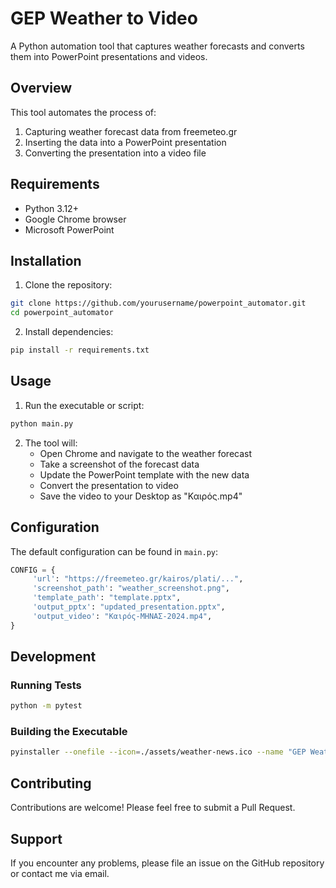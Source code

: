 # GEP Weather to Video

A Python automation tool that captures weather forecasts and converts them into PowerPoint presentations and videos.

## Overview

This tool automates the process of:
1. Capturing weather forecast data from freemeteo.gr
2. Inserting the data into a PowerPoint presentation
3. Converting the presentation into a video file

## Requirements

- Python 3.12+
- Google Chrome browser
- Microsoft PowerPoint

## Installation

1. Clone the repository:
```bash
git clone https://github.com/yourusername/powerpoint_automator.git
cd powerpoint_automator
```

2. Install dependencies:
```bash
pip install -r requirements.txt
```

## Usage

1. Run the executable or script:
```bash
python main.py
```

2. The tool will:
    - Open Chrome and navigate to the weather forecast
    - Take a screenshot of the forecast data
    - Update the PowerPoint template with the new data
    - Convert the presentation to video
    - Save the video to your Desktop as "Καιρός.mp4"

## Configuration

The default configuration can be found in `main.py`:

```python
CONFIG = {
     'url': "https://freemeteo.gr/kairos/plati/...",
     'screenshot_path': "weather_screenshot.png",
     'template_path': "template.pptx",
     'output_pptx': "updated_presentation.pptx",
     'output_video': "Καιρός-ΜΗΝΑΣ-2024.mp4",
}
```

## Development

### Running Tests

```bash
python -m pytest
```

### Building the Executable

```bash
pyinstaller --onefile --icon=./assets/weather-news.ico --name "GEP Weather to Video" --noconsole --windowed main.py
```

## Contributing

Contributions are welcome! Please feel free to submit a Pull Request.

## Support

If you encounter any problems, please file an issue on the GitHub repository or contact me via email.
